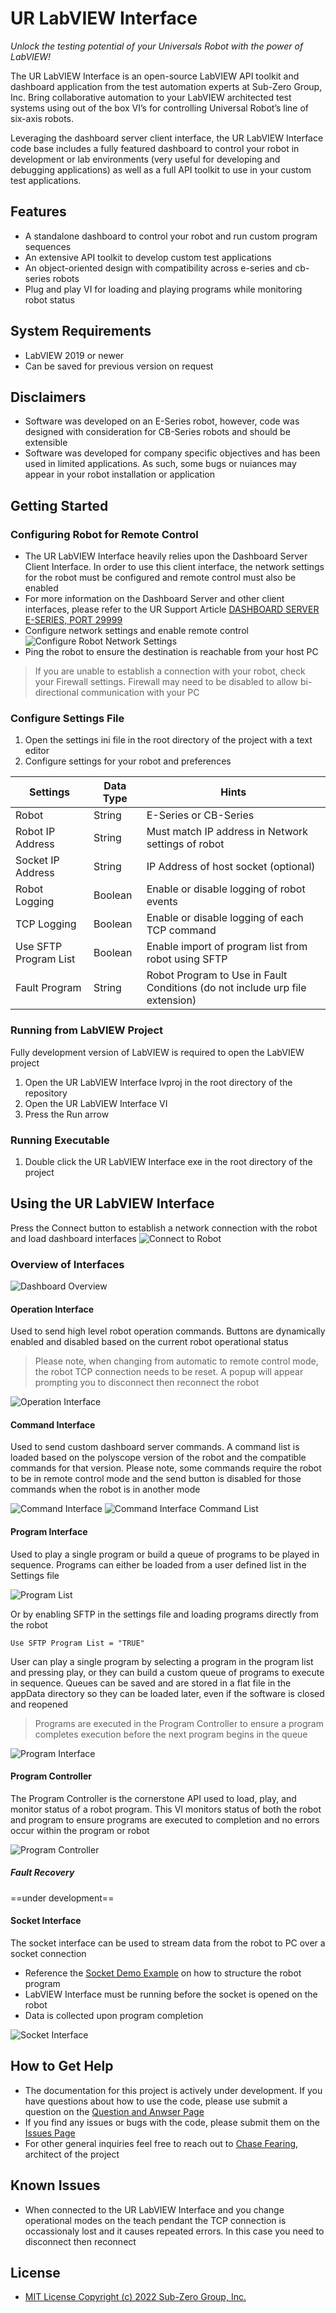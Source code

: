 # UR LabVIEW Interface
_Unlock the testing potential of your Universals Robot with the power of LabVIEW!_

The UR LabVIEW Interface is an open-source LabVIEW API toolkit and dashboard application from the test automation experts at Sub-Zero Group, Inc. Bring collaborative automation to your LabVIEW architected test systems using out of the box VI’s for controlling Universal Robot’s line of six-axis robots.

Leveraging the dashboard server client interface, the UR LabVIEW Interface code base includes a fully featured dashboard to control your robot in development or lab environments (very useful for developing and debugging applications) as well as a full API toolkit to use in your custom test applications.

## Features
- A standalone dashboard to control your robot and run custom program sequences
- An extensive API toolkit to develop custom test applications
- An object-oriented design with compatibility across e-series and cb-series robots
- Plug and play VI for loading and playing programs while monitoring robot status

## System Requirements
- LabVIEW 2019 or newer
- Can be saved for previous version on request

## Disclaimers
- Software was developed on an E-Series robot, however, code was designed with consideration for CB-Series robots and should be extensible
- Software was developed for company specific objectives and has been used in limited applications. As such, some bugs or nuiances may appear in your robot installation or application

## Getting Started

### Configuring Robot for Remote Control
- The UR LabVIEW Interface heavily relies upon the Dashboard Server Client Interface. In order to use this client interface, the network settings for the robot must be configured and remote control must also be enabled
- For more information on the Dashboard Server and other client interfaces, please refer to the UR Support Article [DASHBOARD SERVER E-SERIES, PORT 29999](https://www.universal-robots.com/articles/ur/dashboard-server-e-series-port-29999/)
- Configure network settings and enable remote control
![Configure Robot Network Settings](Documentation/Images/robot-network-settings.png)
- Ping the robot to ensure the destination is reachable from your host PC

> If you are unable to establish a connection with your robot, check your Firewall settings. Firewall may need to be disabled to allow bi-directional communication with your PC

### Configure Settings File
1. Open the settings ini file in the root directory of the project with a text editor
2. Configure settings for your robot and preferences

| Settings | Data Type | Hints |
| ------ | ------ | ------ |
| Robot | String | E-Series or CB-Series |
| Robot IP Address | String | Must match IP address in Network settings of robot
| Socket IP Address | String | IP Address of host socket (optional)
| Robot Logging | Boolean | Enable or disable logging of robot events
| TCP Logging | Boolean | Enable or disable logging of each TCP command
| Use SFTP Program List | Boolean | Enable import of program list from robot using SFTP
| Fault Program | String | Robot Program to Use in Fault Conditions (do not include urp file extension)

### Running from LabVIEW Project
Fully development version of LabVIEW is required to open the LabVIEW project
1. Open the UR LabVIEW Interface lvproj in the root directory of the repository
2. Open the UR LabVIEW Interface VI
3. Press the Run arrow

### Running Executable
1. Double click the UR LabVIEW Interface exe in the root directory of the project

## Using the UR LabVIEW Interface
Press the Connect button to establish a network connection with the robot and load dashboard interfaces
![Connect to Robot](Documentation/Images/connect-robot.png)

### Overview of Interfaces
![Dashboard Overview](Documentation/Images/dashboard-overview.png)

#### Operation Interface
Used to send high level robot operation commands. Buttons are dynamically enabled and disabled based on the current robot operational status

> Please note, when changing from automatic to remote control mode, the robot TCP connection needs to be reset. A popup will appear prompting you to disconnect then reconnect the robot

![Operation Interface](Documentation/Images/operation-interface.png)

#### Command Interface
Used to send custom dashboard server commands. A command list is loaded based on the polyscope version of the robot and the compatible commands for that version. Please note, some commands require the robot to be in remote control mode and the send button is disabled for those commands when the robot is in another mode

![Command Interface](Documentation/Images/command-interface.png)
![Command Interface Command List](Documentation/Images/command-interface-commands.png)

#### Program Interface
Used to play a single program or build a queue of programs to be played in sequence. Programs can either be loaded from a user defined list in the Settings file

![Program List](Documentation/Images/settings-program-list.png)

Or by enabling SFTP in the settings file and loading programs directly from the robot

`Use SFTP Program List = "TRUE"`

User can play a single program by selecting a program in the program list and pressing play, or they can build a custom queue of programs to execute in sequence. Queues can be saved and are stored in a flat file in the appData directory so they can be loaded later, even if the software is closed and reopened

> Programs are executed in the Program Controller to ensure a program completes execution before the next program begins in the queue

![Program Interface](Documentation/Images/program-interface.png)

#### Program Controller
The Program Controller is the cornerstone API used to load, play, and monitor status of a robot program. This VI monitors status of both the robot and program to ensure programs are executed to completion and no errors occur within the program or robot

![Program Controller](Documentation/Images/settings-program-list.png)

##### Fault Recovery
==under development==

#### Socket Interface
The socket interface can be used to stream data from the robot to PC over a socket connection
- Reference the [Socket Demo Example](documentation/examples/SocketDemo.urp) on how to structure the robot program
- LabVIEW Interface must be running before the socket is opened on the robot
- Data is collected upon program completion

![Socket Interface](Documentation/Images/socket-interface.png)

## How to Get Help
- The documentation for this project is actively under development. If you have questions about how to use the code, please use submit a question on the  [Question and Anwser Page](https://github.com/cfearing/URLabVIEWInterface/discussions/categories/q-a)
- If you find any issues or bugs with the code, please submit them on the [Issues Page](https://github.com/cfearing/URLabVIEWInterface/issues)
- For other general inquiries feel free to reach out to [Chase Fearing](https://www.linkedin.com/in/chase-fearing-51376265/), architect of the project

## Known Issues
- When connected to the UR LabVIEW Interface and you change operational modes on the teach pendant the TCP connection is occassionaly lost and it causes repeated errors. In this case you need to disconnect then reconnect

## License
- [MIT License Copyright (c) 2022 Sub-Zero Group, Inc.](LICENSE)
